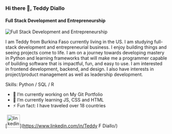 ### Hi there 👋, Teddy Diallo
#### Full Stack Development and Entrepreneurship
![Full Stack Development and Entrepreneurship](https://media.licdn.com/dms/image/C5603AQEtSf0zbLWhbw/profile-displayphoto-shrink_800_800/0/1656959609059?e=1708560000&v=beta&t=ZJZ_gFrlTGdqjJ8IXNAeYAUcdhNi9pxoFBzlzlRzZZ8)

I am Teddy from Burkina Faso currently living in the US. I am studying full-stack development and entrepreneurial business. I enjoy building things and seeing projects come to life. I am on a journey towards developing mastery in Python and learning frameworks that will make me a programmer capable of building software that is impactful, fun, and easy to use. I am interested in frontend development, backend, and design. I also have interests in project/product management as well as leadership development.

Skills: Python / SQL / R 

- 🔭 I’m currently working on My Git Portfolio 
- 🌱 I’m currently learning JS, CSS and HTML 
- ⚡ Fun fact: I have traveled over 18 countries 


[<img src='https://cdn.jsdelivr.net/npm/simple-icons@3.0.1/icons/linkedin.svg' alt='linkedin' height='40'>](https://www.linkedin.com/in/Teddy F Diallo/)  

